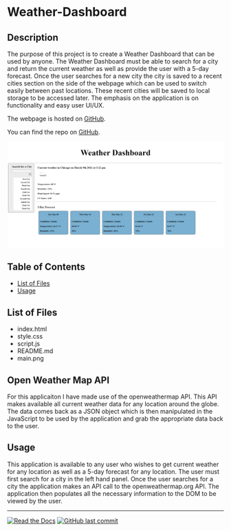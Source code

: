# Weather-Dashboard
## Description 

The purpose of this project is to create a Weather Dashboard that can be used by anyone. The Weather Dashboard must be able to search for a city and return the current weather as well as provide the user with a 5-day forecast. Once the user searches for a new city the city is saved to a recent cities section on the side of the webpage which can be used to switch easily between past locations. These recent cities will be saved to local storage to be accessed later. The emphasis on the application is on functionality and easy user UI/UX. 


The webpage is hosted on [GitHub](https://rconat.github.io/Weather-Dashboard/).

You can find the repo on [GitHub](https://github.com/Rconat/Weather-Dashboard).

![Website Layout](/assets/main.png)

## Table of Contents

* [List of Files](#List-of-Files)
* [Usage](#usage)

## List of Files

<ul>
    <li>index.html</li>
    <li>style.css</li>
    <li>script.js</li>
    <li>README.md</li>
    <li>main.png</li>
</ul>

## Open Weather Map API

For this applicaiton I have made use of the openweathermap API. This API makes available all current weather data for any location around the globe. The data comes back as a JSON object which is then manipulated in the JavaScript to be used by the application and grab the appropriate data back to the user.

## Usage 

This application is available to any user who wishes to get current weather for any location as well as a 5-day forecast for any location. The user must first search for a city in the left hand panel. Once the user searches for a city the application makes an API call to the openweathermap.org API. The application then populates all the necessary information to the DOM to be viewed by the user. 

---

[![Read the Docs](https://readthedocs.org/projects/yt2mp3/badge/?version=latest)](https://yt2mp3.readthedocs.io/en/latest/?badge=latest)
[![GitHub last commit](https://img.shields.io/github/last-commit/google/skia.svg?style=flat)]()